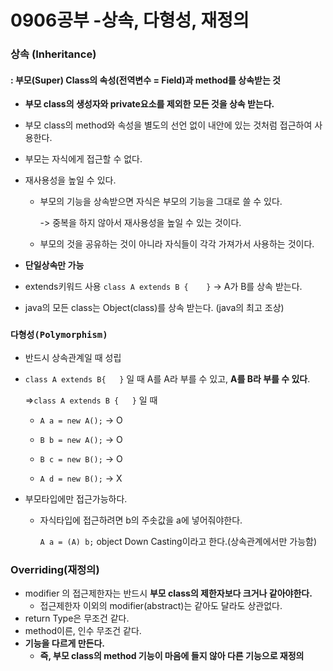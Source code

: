 # 0906공부 -상속, 다형성, 재정의

### 상속 (Inheritance)

#### 	: 부모(Super) Class의 속성(전역변수 = Field)과 method를 상속받는 것

- **부모 class의 생성자와 private요소를 제외한 모든 것을 상속 받는다.**

- 부모 class의 method와 속성을 별도의 선언 없이 내안에 있는 것처럼 접근하여 사용한다.

- 부모는 자식에게 접근할 수 없다.

- 재사용성을 높일 수 있다.

  - 부모의 기능을 상속받으면 자식은 부모의 기능을 그대로 쓸 수 있다.

    -> 중복을 하지 않아서 재사용성을 높일 수 있는 것이다.

  - 부모의 것을 공유하는 것이 아니라 자식들이 각각 가져가서 사용하는 것이다.

- **단일상속만 가능**

- extends키워드 사용 ```class A extends B {    }``` -> A가 B를 상속 받는다.

- java의 모든 class는 Object(class)를 상속 받는다. (java의 최고 조상)

### `다형성(Polymorphism)`

- 반드시 상속관계일 때 성립

- ```class A extends B{   }``` 일 때 A를 A라 부를 수 있고, **A를 B라 부를 수 있다**.

  =>```class A extends B {   }``` 일 때

  - ```A a = new A();```	-> O

  - ```B b = new A();```	-> O	
  - ```B c = new B();```	-> O	
  - ```A d = new B();```	-> X	

- 부모타입에만 접근가능하다.

  - 자식타입에 접근하려면 b의 주솟값을 a에 넣어줘야한다.

    ```A a = (A) b;``` object Down Casting이라고 한다.(상속관계에서만 가능함)

### Overriding(재정의)

- modifier 의 접근제한자는 반드시 **부모 class의 제한자보다 크거나 같아야한다.**
  - 접근제한자 이외의 modifier(abstract)는 같아도 달라도 상관없다.
- return Type은 무조건 같다.
- method이른, 인수 무조건 같다.
- **기능을 다르게 만든다.**
  - **즉, 부모 class의 method 기능이 마음에 들지 않아 다른 기능으로 재정의**

